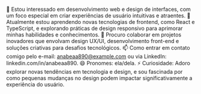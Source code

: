 👀 Estou interessado em desenvolvimento web e design de interfaces, com um foco especial em criar experiências de usuário intuitivas e atraentes.
🌱 Atualmente estou aprendendo novas tecnologias de frontend, como React e TypeScript, e explorando práticas de design responsivo para aprimorar minhas habilidades e conhecimentos.
💞️ Procuro colaborar em projetos inovadores que envolvam design UX/UI, desenvolvimento front-end e soluções criativas para desafios tecnológicos.
📫 Como entrar em contato comigo pelo e-mail: anabeaa890@example.com ou via LinkedIn: linkedin.com/in/anabeaa890.
😄 Pronomes: ela/dela.
⚡ Curiosidade: Adoro explorar novas tendências em tecnologia e design, e sou fascinada por como pequenas mudanças no design podem impactar significativamente a experiência do usuário.
